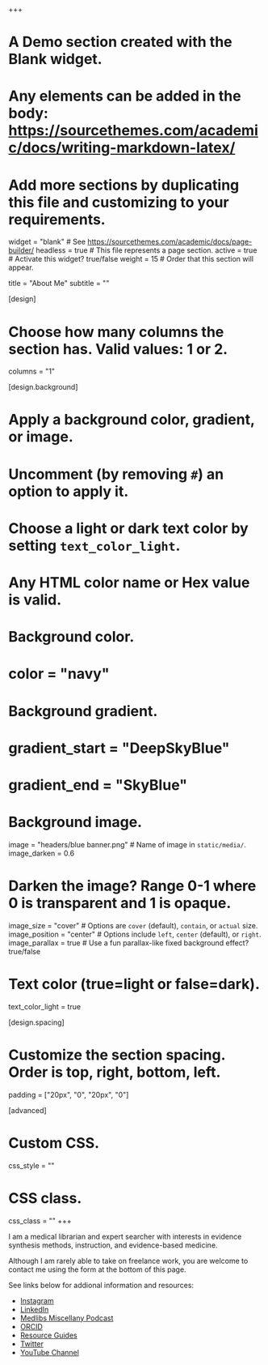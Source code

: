 +++
# A Demo section created with the Blank widget.
# Any elements can be added in the body: https://sourcethemes.com/academic/docs/writing-markdown-latex/
# Add more sections by duplicating this file and customizing to your requirements.

widget = "blank"  # See https://sourcethemes.com/academic/docs/page-builder/
headless = true  # This file represents a page section.
active = true  # Activate this widget? true/false
weight = 15  # Order that this section will appear.

title = "About Me"
subtitle = ""

[design]
  # Choose how many columns the section has. Valid values: 1 or 2.
  columns = "1"

[design.background]
  # Apply a background color, gradient, or image.
  #   Uncomment (by removing `#`) an option to apply it.
  #   Choose a light or dark text color by setting `text_color_light`.
  #   Any HTML color name or Hex value is valid.

  # Background color.
  # color = "navy"
  
  # Background gradient.
  # gradient_start = "DeepSkyBlue"
  # gradient_end = "SkyBlue"
  
  # Background image.
  image = "headers/blue banner.png"  # Name of image in `static/media/`.
  image_darken = 0.6
  # Darken the image? Range 0-1 where 0 is transparent and 1 is opaque.
  image_size = "cover"  #  Options are `cover` (default), `contain`, or `actual` size.
  image_position = "center"  # Options include `left`, `center` (default), or `right`.
  image_parallax = true  # Use a fun parallax-like fixed background effect? true/false

  # Text color (true=light or false=dark).
  text_color_light = true

[design.spacing]
  # Customize the section spacing. Order is top, right, bottom, left.
  padding = ["20px", "0", "20px", "0"]

[advanced]
 # Custom CSS. 
 css_style = ""
 
 # CSS class.
 css_class = ""
+++

I am a medical librarian and expert searcher with interests in evidence synthesis methods, instruction, and evidence-based medicine.

Although I am rarely able to take on freelance work, you are welcome to contact me using the form at the bottom of this page.

See links below for addional information and resources:


* [Instagram](https://www.instagram.com/library_carrie/)
* [LinkedIn](https://www.linkedin.com/in/carrieprice78/)
* [Medlibs Miscellany Podcast](https://medlibsmiscellany.substack.com/)
* [ORCID](https://orcid.org/0000-0003-4345-3547)
* [Resource Guides](https://carrieprice78.github.io/guides/)
* [Twitter](https://twitter.com/carrieprice78)
* [YouTube Channel](https://www.youtube.com/channel/UCMqAATLPshn8Znip6E3QMSw)










<!-- {{% alert note %}}
This homepage section is an example of adding [elements](https://sourcethemes.com/academic/docs/writing-markdown-latex/) to the [*Blank* widget](https://sourcethemes.com/academic/docs/widgets/).

Backgrounds can be applied to any section. Here, the *background* option is set give an *image parallax* effect.
{{% /alert %}} -->
